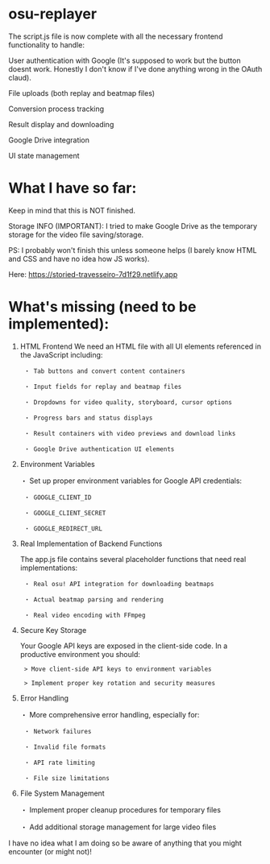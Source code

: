 # osu-replayer

The script.js file is now complete with all the necessary frontend functionality to handle:

User authentication with Google (It's supposed to work but the button doesnt work. Honestly I don't know if I've done anything wrong in the OAuth claud).

File uploads (both replay and beatmap files)

Conversion process tracking

Result display and downloading

Google Drive integration

UI state management

# What I have so far:
 Keep in mind that this is NOT finished. 

 Storage INFO (IMPORTANT): I tried to make Google Drive as the temporary storage for the video file saving/storage.
 
 PS: I probably won't finish this unless someone helps (I barely know HTML and CSS and have no idea how JS works).
 
 Here: https://storied-travesseiro-7d1f29.netlify.app


# What's missing (need to be implemented):
1. HTML Frontend
	We need an HTML file with all UI elements referenced in the JavaScript including:

		・ Tab buttons and convert content containers

		・ Input fields for replay and beatmap files

		・ Dropdowns for video quality, storyboard, cursor options

		・ Progress bars and status displays

		・ Result containers with video previews and download links

		・ Google Drive authentication UI elements


2. Environment Variables
   
	・ Set up proper environment variables for Google API credentials:

		・ GOOGLE_CLIENT_ID
 
		・ GOOGLE_CLIENT_SECRET

		・ GOOGLE_REDIRECT_URL
  

3. Real Implementation of Backend Functions
 
	 The app.js file contains several placeholder functions that need real implementations:

		・ Real osu! API integration for downloading beatmaps

		・ Actual beatmap parsing and rendering

		・ Real video encoding with FFmpeg

		
4. Secure Key Storage
 
	Your Google API keys are exposed in the client-side code. In a productive environment you should:

		> Move client-side API keys to environment variables
 
		> Implement proper key rotation and security measures

		
5. Error Handling

	・ More comprehensive error handling, especially for:


		・ Network failures

		・ Invalid file formats

		・ API rate limiting

		・ File size limitations
		
6. File System Management

	・ Implement proper cleanup procedures for temporary files

	・ Add additional storage management for large video files


I have no idea what I am doing so be aware of anything that you might encounter (or might not)!
